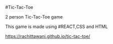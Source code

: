 #Tic-Tac-Toe

2 person Tic-Tac-Toe game

This game is made using #REACT,CSS and HTML

https://rachittawani.github.io/tic-tac-toe/
